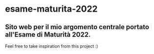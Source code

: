 # esame-maturita-2022
Sito web per il mio argomento centrale portato all'Esame di Maturità 2022.
---
Feel free to take inspiration from this project :)

